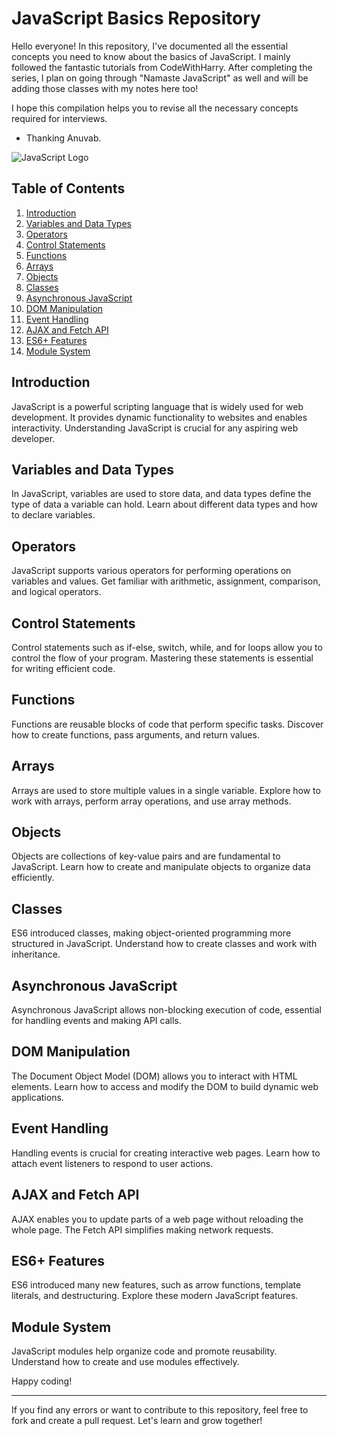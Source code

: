# JavaScript Basics Repository

Hello everyone! In this repository, I've documented all the essential concepts you need to know about the basics of JavaScript. I mainly followed the fantastic tutorials from CodeWithHarry. After completing the series, I plan on going through "Namaste JavaScript" as well and will be adding those classes with my notes here too!

I hope this compilation helps you to revise all the necessary concepts required for interviews.

- Thanking Anuvab.

![JavaScript Logo](https://example.com/javascript_logo.png)

## Table of Contents

1. [Introduction](#introduction)
2. [Variables and Data Types](#variables-and-data-types)
3. [Operators](#operators)
4. [Control Statements](#control-statements)
5. [Functions](#functions)
6. [Arrays](#arrays)
7. [Objects](#objects)
8. [Classes](#classes)
9. [Asynchronous JavaScript](#asynchronous-javascript)
10. [DOM Manipulation](#dom-manipulation)
11. [Event Handling](#event-handling)
12. [AJAX and Fetch API](#ajax-and-fetch-api)
13. [ES6+ Features](#es6-features)
14. [Module System](#module-system)

## Introduction

JavaScript is a powerful scripting language that is widely used for web development. It provides dynamic functionality to websites and enables interactivity. Understanding JavaScript is crucial for any aspiring web developer.

## Variables and Data Types

In JavaScript, variables are used to store data, and data types define the type of data a variable can hold. Learn about different data types and how to declare variables.

## Operators

JavaScript supports various operators for performing operations on variables and values. Get familiar with arithmetic, assignment, comparison, and logical operators.

## Control Statements

Control statements such as if-else, switch, while, and for loops allow you to control the flow of your program. Mastering these statements is essential for writing efficient code.

## Functions

Functions are reusable blocks of code that perform specific tasks. Discover how to create functions, pass arguments, and return values.

## Arrays

Arrays are used to store multiple values in a single variable. Explore how to work with arrays, perform array operations, and use array methods.

## Objects

Objects are collections of key-value pairs and are fundamental to JavaScript. Learn how to create and manipulate objects to organize data efficiently.

## Classes

ES6 introduced classes, making object-oriented programming more structured in JavaScript. Understand how to create classes and work with inheritance.

## Asynchronous JavaScript

Asynchronous JavaScript allows non-blocking execution of code, essential for handling events and making API calls.

## DOM Manipulation

The Document Object Model (DOM) allows you to interact with HTML elements. Learn how to access and modify the DOM to build dynamic web applications.

## Event Handling

Handling events is crucial for creating interactive web pages. Learn how to attach event listeners to respond to user actions.

## AJAX and Fetch API

AJAX enables you to update parts of a web page without reloading the whole page. The Fetch API simplifies making network requests.

## ES6+ Features

ES6 introduced many new features, such as arrow functions, template literals, and destructuring. Explore these modern JavaScript features.

## Module System

JavaScript modules help organize code and promote reusability. Understand how to create and use modules effectively.

Happy coding!

---
If you find any errors or want to contribute to this repository, feel free to fork and create a pull request. Let's learn and grow together!
